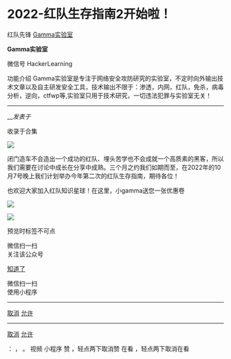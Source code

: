 #  2022-红队生存指南2开始啦！

红队先锋  [ Gamma实验室 ](javascript:void\(0\);)

**Gamma实验室** ![]()

微信号 HackerLearning

功能介绍
Gamma实验室是专注于网络安全攻防研究的实验室，不定时向外输出技术文章以及自主研发安全工具，技术输出不限于：渗透，内网，红队，免杀，病毒分析，逆向，ctfwp等,实验室只用于技术研究，一切违法犯罪与实验室无关！

____

___发表于_

收录于合集

![](https://raw.githubusercontent.com/tuchuang9/tc1/refs/heads/main/public/20220927001733.png)

闭门造车不会造出一个成功的红队、埋头苦学也不会成就一个高质素的黑客，所以我们需要在讨论中成长在分享中成熟。三个月之约我们如期而至，在2022年的10月7号晚上我们计划举办今年第二次的红队生存指南，期待各位！

也欢迎大家加入红队知识星球！在这里，小gamma送您一张优惠卷

![](https://raw.githubusercontent.com/tuchuang9/tc1/refs/heads/main/public/20220927001744.png)

![](https://raw.githubusercontent.com/tuchuang9/tc1/refs/heads/main/public/20220927001745.png)

  

预览时标签不可点

微信扫一扫  
关注该公众号

[知道了](javascript:;)

微信扫一扫  
使用小程序

****

[取消](javascript:void\(0\);) [允许](javascript:void\(0\);)

****

[取消](javascript:void\(0\);) [允许](javascript:void\(0\);)

： ， 。   视频 小程序 赞 ，轻点两下取消赞 在看 ，轻点两下取消在看

